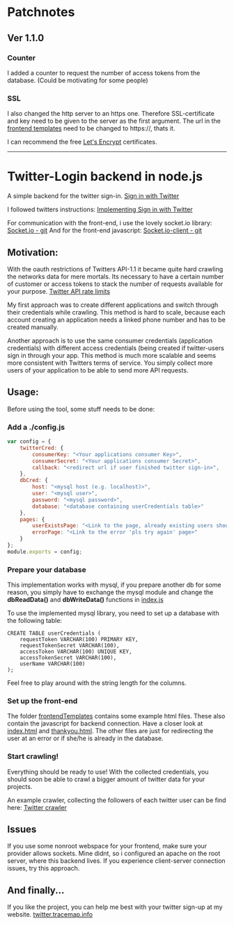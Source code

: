 # Patchnotes
## Ver 1.1.0

### Counter
I added a counter to request the number of access tokens from the database.
(Could be motivating for some people)

### SSL
I also changed the http server to an https one.
Therefore SSL-certificate and key need to be given to the server as the first argument.
The url in the [frontend templates](./frontendTemplates) need to be changed to https://, thats it.

I can recommend the free [Let's Encrypt](https://letsencrypt.org/) certificates.


-----------------------------------------------

# Twitter-Login backend in node.js
A simple backend for the twitter sign-in.
[Sign in with Twitter](https://dev.twitter.com/web/sign-in)

I followed twitters instructions:
[Implementing Sign in with Twitter](https://dev.twitter.com/web/sign-in/implementing)

For communication with the front-end, i use the lovely socket.io library:
[Socket.io - git](https://github.com/socketio/socket.io)
And for the front-end javascript:
[Socket.io-client - git](https://github.com/socketio/socket.io-client)

## Motivation:
With the oauth restrictions of Twitters API-1.1 it became quite hard crawling the networks data for mere mortals.
Its necessary to have a certain number of customer or access tokens to stack the number of requests available for your purpose. [Twitter API rate limits](https://dev.twitter.com/rest/public/rate-limits)

My first approach was to create different applications and switch through their credentials while crawling.
This method is hard to scale, because each account creating an application needs a linked phone number and has to be created manually.

Another approach is to use the same consumer credentials (application credentials) with different access credentials (being created if twitter-users sign in through your app.
This method is much more scalable and seems more consistent with Twitters terms of service.
You simply collect more users of your application to be able to send more API requests.

## Usage:
Before using the tool, some stuff needs to be done:

### Add a ./config.js
```javascript
var config = {
    twitterCred: {
        consumerKey: "<Your applications consumer Key>",
        consumerSecret: "<Your applications consumer Secret>",
        callback: "<redirect url if user finished twitter sign-in>",
    },
    dbCred: {
        host: "<mysql host (e.g. localhost)>",
        user: "<mysql user>",
        password: "<mysql password>",
        database: "<database containing userCredentials table>"
    },
    pages: {
        userExistsPage: "<Link to the page, already existing users should be redirected to>",
        errorPage: "<Link to the error 'pls try again' page>"
    }
};
module.exports = config;
```
### Prepare your database
This implementation works with mysql, if you prepare another db for some reason, you simply have to exchange the mysql module and change the **dbReadData()** and **dbWriteData()** functions in [index.js](./index.js)

To use the implemented mysql library, you need to set up a database with the following table:
```
CREATE TABLE userCredentials ( 
    requestToken VARCHAR(100) PRIMARY KEY,
    requestTokenSecret VARCHAR(100),
    accessToken VARCHAR(100) UNIQUE KEY,
    accessTokenSecret VARCHAR(100),
    userName VARCHAR(100)
);
```
Feel free to play around with the string length for the columns.

### Set up the front-end
The folder [frontendTemplates](./frontendTemplates) contains some example html files.
These also contain the javascript for backend connection.
Have a closer look at [index.html](./frontendTemplates/index.html) and [thankyou.html](./frontendTemplates/thankyou.html).
The other files are just for redirecting the user at an error or if she/he is already in the database.

### Start crawling!
Everything should be ready to use!
With the collected credentials, you should soon be able to crawl a bigger amount of twitter data for your projects.

An example crawler, collecting the followers of each twitter user can be find here:
[Twitter crawler](https://github.com/tracemap/tracemap-crawlers/tree/master/twitter)

## Issues
If you use some nonroot webspace for your frontend, make sure your provider allows sockets.
Mine didnt, so i configured an apache on the root server, where this backend lives.
If you experience client-server connection issues, try this approach.

## And finally...
If you like the project, you can help me best with your twitter sign-up at my website.
[twitter.tracemap.info](http://twitter.tracemap.info)

